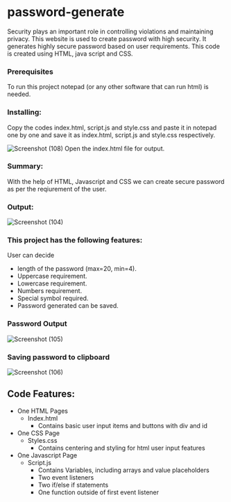 # password-generate

Security plays an important role in controlling violations and maintaining privacy. This website is used to create password with high security. It generates highly secure password based on user requirements. This code is created using HTML, java script and CSS. 


### Prerequisites
 
To run this project notepad (or any other software that can run html) is needed. 


### Installing:

Copy the codes index.html, script.js and style.css and paste it in notepad one by one and save it as index.html, script.js and style.css respectively.

![Screenshot (108)](https://user-images.githubusercontent.com/96533389/152548769-08ffa184-2d18-415d-b2a5-0c4aec1902d4.png)
Open the index.html file for output.

### Summary:

With the help of HTML, Javascript and CSS we can create secure password as per the reqiurement of the user.

### Output:

![Screenshot (104)](https://user-images.githubusercontent.com/96533389/152549691-eed3d7c5-c4d1-46d6-8bf0-98b5616625ac.png)


### This project has the following features:

User can decide
* length of the password (max=20, min=4).
* Uppercase requirement.
* Lowercase requirement.
* Numbers requirement.
* Special symbol required.
* Password generated can be saved.
 
### Password Output
![Screenshot (105)](https://user-images.githubusercontent.com/96533389/152551140-2573e9bb-39fb-4b0e-9c36-0f5acc115c38.png)

### Saving password to clipboard
![Screenshot (106)](https://user-images.githubusercontent.com/96533389/152551369-320f4314-1f0b-4b6b-89d9-630816cc6d57.png)


## Code Features:
* One HTML Pages
    * Index.html
         * Contains basic user input items and buttons with div and id
* One CSS Page
    * Styles.css
         * Contains centering and styling for html user input features
* One Javascript Page 
    * Script.js 
         * Contains Variables, including arrays and value placeholders 
         * Two event listeners 
         * Two if/else if statements 
         * One function outside of first event listener



